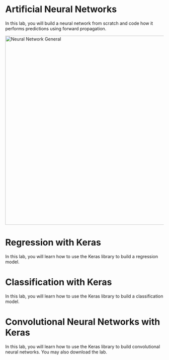 # Artificial Neural Networks

In this lab, you will build a neural network from scratch and code how it performs predictions using forward propagation.

<img src="http://cocl.us/general_neural_network" alt="Neural Network General" width=600px>


# Regression with Keras
In this lab, you will learn how to use the Keras library to build a regression model.

# Classification with Keras
In this lab, you will learn how to use the Keras library to build a classification model. 

# Convolutional Neural Networks with Keras
In this lab, you will learn how to use the Keras library to build convolutional neural networks. You may also download the lab.

